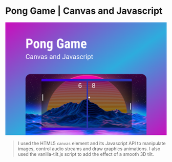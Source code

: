 # Pong Game | Canvas and Javascript

![cover](cover.png)

> I used the HTML5 `canvas` element and its Javascript API to manipulate images, control audio streams and draw graphics animations. I also used the vanilla-tilt.js script to add the effect of a smooth 3D tilt.
